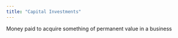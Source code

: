 ```yaml
---
title: "Capital Investments"
---
```

Money paid to acquire something of permanent value in a business

